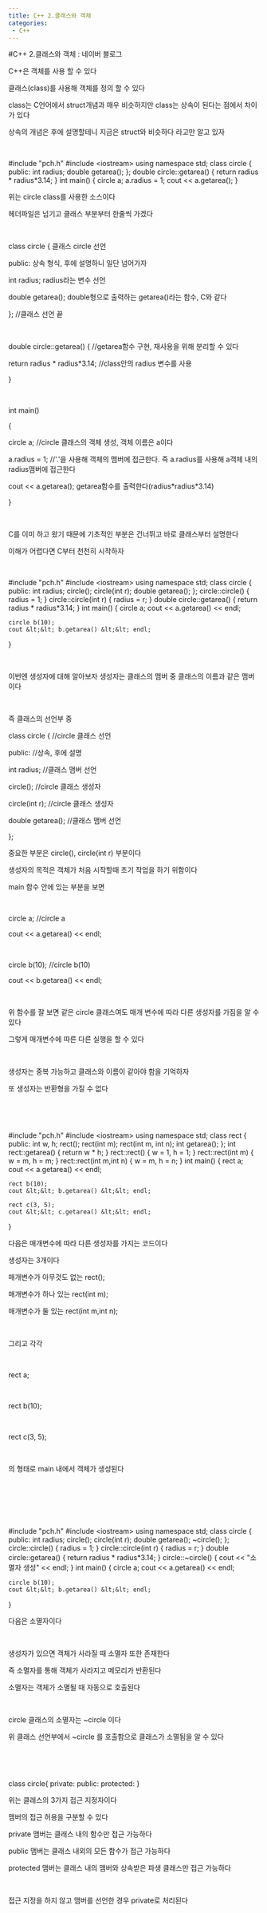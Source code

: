 ```yaml
---
title: C++ 2.클래스와 객체
categories:
 - C++
---
```

#C++ 2.클래스와 객체 : 네이버 블로그
<div class="wrap_rabbit pcol2 _param(1) _postViewArea221668154242" id="post-view221668154242">
<!-- Rabbit HTML --><div class="se-viewer se-theme-default" lang="ko-KR">
<!-- SE_DOC_HEADER_END -->
<div class="se-main-container">
<div class="se-component se-text se-l-default" id="SE-bef4e7f8-d867-42d0-91c7-80f477290298">
<div class="se-component-content">
<div class="se-section se-section-text se-l-default">
<div class="se-module se-module-text"><!-- SE-TEXT { --><p class="se-text-paragraph se-text-paragraph-align-" id="SE-b2eaa616-a73e-4524-a283-a4d2b7debaa2" style=""><span class="se-fs- se-ff-" id="SE-748e8e55-b6dd-460c-9b6e-080fe789a4f0" style="">C++은 객체를 사용 할 수 있다</span></p><!-- } SE-TEXT --><!-- SE-TEXT { --><p class="se-text-paragraph se-text-paragraph-align-" id="SE-5de4e4cf-e0ed-4759-8a73-9a5d64748f8d" style=""><span class="se-fs- se-ff-" id="SE-0c2cc8de-142c-429a-a331-375980380e93" style="">클래스(class)를 사용해 객체를 정의 할 수 있다</span></p><!-- } SE-TEXT --><!-- SE-TEXT { --><p class="se-text-paragraph se-text-paragraph-align-" id="SE-038d5a2c-0739-4e05-b5c9-6fcead340e07" style=""><span class="se-fs- se-ff-" id="SE-81894e18-3c13-45ea-8320-53e47a50b7c7" style="">class는 C언어에서 struct개념과 매우 비슷하지만 class는 상속이 된다는 점에서 차이가 있다</span></p><!-- } SE-TEXT --><!-- SE-TEXT { --><p class="se-text-paragraph se-text-paragraph-align-" id="SE-3eaa55f6-9b4d-4e45-b35b-bb13d28e2a9d" style=""><span class="se-fs- se-ff-" id="SE-4fdac49d-d2cd-4691-9dd8-fbe45fe7fb99" style="">상속의 개념은 후에 설명할테니 지금은 struct와 비슷하다 라고만 알고 있자</span></p><!-- } SE-TEXT --><!-- SE-TEXT { --><p class="se-text-paragraph se-text-paragraph-align-" id="SE-2abf3896-8d0b-4dbe-a849-68429e82e1f2" style=""><span class="se-fs- se-ff-" id="SE-869b2717-95c6-4050-ae73-3bfb38cf9acb" style="">​</span></p><!-- } SE-TEXT --></div>
</div>
</div>
</div> <div class="se-component se-code se-l-default" id="SE-518dfffc-129f-4bc0-a4c0-202bc9d3bbeb">
<div class="se-component-content">
<div class="se-section se-section-code se-l-default">
<div class="se-module se-module-code se-fs-fs13">
<div class="se-code-source">
<div class="__se_code_view language-javascript">#include "pch.h"
#include &lt;iostream&gt;
using namespace std;
class circle {
public:
	int radius;
	double getarea();
};
double circle::getarea() {
	return radius * radius*3.14;
}
int main()
{
	circle a;
	a.radius = 1;
	cout &lt;&lt; a.getarea();
}</div>
</div>
</div>
</div>
</div>
<script class="__se_module_data" data-module='{"type":"v2_code", "id" : "SE-518dfffc-129f-4bc0-a4c0-202bc9d3bbeb"}' type="text/data"></script>
</div> <div class="se-component se-text se-l-default" id="SE-f78e41c3-37e2-47bd-a551-e1466efa35b5">
<div class="se-component-content">
<div class="se-section se-section-text se-l-default">
<div class="se-module se-module-text"><!-- SE-TEXT { --><p class="se-text-paragraph se-text-paragraph-align-" id="SE-6bdc7161-2518-4acf-86c4-84eddd8afe5a" style=""><span class="se-fs- se-ff-" id="SE-f9aba18a-94b0-4863-9626-bddebf12e63c" style="">위는 circle class를 사용한 소스이다</span></p><!-- } SE-TEXT --><!-- SE-TEXT { --><p class="se-text-paragraph se-text-paragraph-align-" id="SE-677ec8a5-6c46-4fb0-9f70-7af8cce14250" style=""><span class="se-fs- se-ff-" id="SE-3880a95c-6cbc-4509-a4f4-fe3c953cb780" style="">헤더파일은 넘기고 클래스 부분부터 한줄씩 가겠다</span></p><!-- } SE-TEXT --><!-- SE-TEXT { --><p class="se-text-paragraph se-text-paragraph-align-" id="SE-ddbebfef-6454-49a4-aca8-f2913f44aab5" style=""><span class="se-fs- se-ff-" id="SE-4eff1f4d-b08b-49c2-b4f7-0ff16a985de6" style="">​</span></p><!-- } SE-TEXT --><!-- SE-TEXT { --><p class="se-text-paragraph se-text-paragraph-align-" id="SE-acca99cd-20a9-40f2-ae1f-30853e9f3e6a" style=""><span class="se-fs- se-ff-" id="SE-60e6f6e6-8fdf-43ec-8e18-898a9dd22aa6" style="">class circle { 클래스 circle 선언</span></p><!-- } SE-TEXT --><!-- SE-TEXT { --><p class="se-text-paragraph se-text-paragraph-align-" id="SE-87bcbf49-24cf-4ed5-8291-601e3c7da523" style=""><span class="se-fs- se-ff-" id="SE-b39f056b-b795-45f6-aabb-609453d72c3d" style="">public: 상속 형식, 후에 설명하니 일단 넘어가자</span></p><!-- } SE-TEXT --><!-- SE-TEXT { --><p class="se-text-paragraph se-text-paragraph-align-" id="SE-842ef9a7-c0d2-4a81-ad9d-2ec2665dde23" style=""><span class="se-fs- se-ff-" id="SE-dd29f05b-bd0c-4dc6-905f-f693e4697a5b" style="">int radius; radius라는 변수 선언</span></p><!-- } SE-TEXT --><!-- SE-TEXT { --><p class="se-text-paragraph se-text-paragraph-align-" id="SE-c7dcf037-3c46-4935-a82d-93aac114684e" style=""><span class="se-fs- se-ff-" id="SE-2047b0f2-02b6-4d05-a154-d0033aba8525" style="">double getarea(); double형으로 출력하는 getarea()라는 함수, C와 같다</span></p><!-- } SE-TEXT --><!-- SE-TEXT { --><p class="se-text-paragraph se-text-paragraph-align-" id="SE-bbcea5ef-7c37-49c0-9551-fa98eb27a33b" style=""><span class="se-fs- se-ff-" id="SE-0e55532b-93a1-47e7-8518-9d36c9870995" style="">};  //클래스 선언 끝</span></p><!-- } SE-TEXT --><!-- SE-TEXT { --><p class="se-text-paragraph se-text-paragraph-align-" id="SE-10603016-98ef-4fa6-a7d3-3e8f709d94b3" style=""><span class="se-fs- se-ff-" id="SE-f30a543b-2c7d-44ff-9ee1-44e7fa6aed73" style="">​</span></p><!-- } SE-TEXT --><!-- SE-TEXT { --><p class="se-text-paragraph se-text-paragraph-align-" id="SE-407eb9c8-7184-4ad1-9931-46d17d953af8" style=""><span class="se-fs- se-ff-" id="SE-efaf4620-67f1-4641-aa7e-53a2ef54ce4c" style="">double circle::getarea() { //getarea함수 구현, 재사용을 위해 분리할 수 있다</span></p><!-- } SE-TEXT --><!-- SE-TEXT { --><p class="se-text-paragraph se-text-paragraph-align-" id="SE-18f7b18b-5f44-495e-ab14-21361416fa08" style=""><span class="se-fs- se-ff-" id="SE-ded43f58-bdf4-4f8f-909c-fc7ee0669523" style="">return radius * radius*3.14; //class안의 radius 변수를 사용</span></p><!-- } SE-TEXT --><!-- SE-TEXT { --><p class="se-text-paragraph se-text-paragraph-align-" id="SE-5b0e2bda-4006-4e06-bf39-d89bff5d3ffa" style=""><span class="se-fs- se-ff-" id="SE-f4cbbdfe-9d17-4fe5-8acc-a9e33105a8fc" style="">}</span></p><!-- } SE-TEXT --><!-- SE-TEXT { --><p class="se-text-paragraph se-text-paragraph-align-" id="SE-554a5652-ae83-4d63-9d6e-13dce897a2ce" style=""><span class="se-fs- se-ff-" id="SE-f61271c1-910c-414f-a175-0378cc34c220" style="">​</span></p><!-- } SE-TEXT --><!-- SE-TEXT { --><p class="se-text-paragraph se-text-paragraph-align-" id="SE-3ba8b780-07e7-46ab-996f-a426cb85b4e9" style=""><span class="se-fs- se-ff-" id="SE-80c3043f-f0d1-4bfe-b356-e615e66f15ef" style="">int main()</span></p><!-- } SE-TEXT --><!-- SE-TEXT { --><p class="se-text-paragraph se-text-paragraph-align-" id="SE-8281fc71-e846-4b7e-9072-236520d4b293" style=""><span class="se-fs- se-ff-" id="SE-f4da70a2-3e28-4938-88a5-81496edffecd" style="">{</span></p><!-- } SE-TEXT --><!-- SE-TEXT { --><p class="se-text-paragraph se-text-paragraph-align-" id="SE-9897e804-b4c1-4c5e-904b-322e2ab1b830" style=""><span class="se-fs- se-ff-" id="SE-6f5f4e8e-306c-4025-bf04-03930fe5c7a5" style="">circle a; //circle 클래스의 객체 생성, 객체 이름은 a이다</span></p><!-- } SE-TEXT --><!-- SE-TEXT { --><p class="se-text-paragraph se-text-paragraph-align-" id="SE-6bf6952a-8c64-4e59-bba3-26751cf7b6fc" style=""><span class="se-fs- se-ff-" id="SE-0ac7daa2-e744-4cc9-8ebf-2d745bbbd6fd" style="">a.radius = 1; //'.'을 사용해 객체의 맴버에 접근한다. 즉 a.radius를 사용해 a객체 내의 radius맴버에 접근한다</span></p><!-- } SE-TEXT --><!-- SE-TEXT { --><p class="se-text-paragraph se-text-paragraph-align-" id="SE-d4414966-2600-42b8-8572-e03a0d1ec550" style=""><span class="se-fs- se-ff-" id="SE-4f7d3d7a-a0c6-4252-89bb-1833246f60a7" style="">cout &lt;&lt; a.getarea(); getarea함수를 출력한다(radius*radius*3.14)</span></p><!-- } SE-TEXT --><!-- SE-TEXT { --><p class="se-text-paragraph se-text-paragraph-align-" id="SE-0595bf9f-6d04-4edf-95ed-d496dc2893ca" style=""><span class="se-fs- se-ff-" id="SE-5a47baa2-0717-45da-b923-1356a7f7d205" style="">}</span></p><!-- } SE-TEXT --><!-- SE-TEXT { --><p class="se-text-paragraph se-text-paragraph-align-" id="SE-bf69036c-486b-4eba-b7fa-339276fe7d5f" style=""><span class="se-fs- se-ff-" id="SE-e39657cd-2cdb-409c-8aa5-ed8f23d652e9" style="">​</span></p><!-- } SE-TEXT --><!-- SE-TEXT { --><p class="se-text-paragraph se-text-paragraph-align-" id="SE-d416cd81-b6eb-41f6-a7b8-6a73d0b2146e" style=""><span class="se-fs- se-ff-" id="SE-1e8d1a42-9610-419d-8bdd-1d526dafa982" style="">C를 이미 하고 왔기 때문에 기초적인 부분은 건너뛰고 바로 클래스부터 설명한다</span></p><!-- } SE-TEXT --><!-- SE-TEXT { --><p class="se-text-paragraph se-text-paragraph-align-" id="SE-7a0d1495-21cb-4fc5-92fb-25f7a229c8c5" style=""><span class="se-fs- se-ff-" id="SE-7181edb5-3249-4cde-acbe-b55601490fa3" style="">이해가 어렵다면 C부터 천천히 시작하자</span></p><!-- } SE-TEXT --><!-- SE-TEXT { --><p class="se-text-paragraph se-text-paragraph-align-" id="SE-1731536b-cb25-47ee-a1b8-0612325dbde0" style=""><span class="se-fs- se-ff-" id="SE-8e375f80-ffaf-49ab-980d-aa6f97ed9c08" style="">​</span></p><!-- } SE-TEXT --></div>
</div>
</div>
</div> <div class="se-component se-code se-l-default" id="SE-80fa10ec-08e4-43fa-8015-9c69b84c82ae">
<div class="se-component-content">
<div class="se-section se-section-code se-l-default">
<div class="se-module se-module-code se-fs-fs13">
<div class="se-code-source">
<div class="__se_code_view language-javascript">#include "pch.h"
#include &lt;iostream&gt;
using namespace std;
class circle {
public:
	int radius;
	circle();
	circle(int r);
	double getarea();
};
circle::circle() {
	radius = 1;
}
circle::circle(int r) {
	radius = r;
}
double circle::getarea() {
	return radius * radius*3.14;
}
int main()
{
	circle a;
	cout &lt;&lt; a.getarea() &lt;&lt; endl;

	circle b(10);
	cout &lt;&lt; b.getarea() &lt;&lt; endl;
}</div>
</div>
</div>
</div>
</div>
<script class="__se_module_data" data-module='{"type":"v2_code", "id" : "SE-80fa10ec-08e4-43fa-8015-9c69b84c82ae"}' type="text/data"></script>
</div> <div class="se-component se-text se-l-default" id="SE-df2e5fc8-f0ec-4820-9863-6a65d3443bb9">
<div class="se-component-content">
<div class="se-section se-section-text se-l-default">
<div class="se-module se-module-text"><!-- SE-TEXT { --><p class="se-text-paragraph se-text-paragraph-align-" id="SE-92c23520-de3d-4160-a231-0d03fe491ffe" style=""><span class="se-fs- se-ff-" id="SE-34f15c5e-d0f6-43ee-9310-07bd17934985" style="">​</span></p><!-- } SE-TEXT --><!-- SE-TEXT { --><p class="se-text-paragraph se-text-paragraph-align-" id="SE-9b8df1a8-df78-4a1e-9132-aec90964bea9" style=""><span class="se-fs- se-ff-" id="SE-e8c6cfe8-7d0e-428d-8d1b-885c1609e508" style="">이번엔 생성자에 대해 알아보자 생성자는 클래스의 맴버 중 클래스의 이름과 같은 맴버이다</span></p><!-- } SE-TEXT --><!-- SE-TEXT { --><p class="se-text-paragraph se-text-paragraph-align-" id="SE-5275a896-618d-43f6-9058-30abfffc783f" style=""><span class="se-fs- se-ff-" id="SE-fd5f53f2-9e5e-4913-94c5-21e4b047e5dd" style="">​</span></p><!-- } SE-TEXT --><!-- SE-TEXT { --><p class="se-text-paragraph se-text-paragraph-align-" id="SE-ea2b4606-e2f2-4eeb-a5ec-aa69e0de312a" style=""><span class="se-fs- se-ff-" id="SE-1f9c7b9f-1577-4c3e-b8ba-aeaf6bfc9d0f" style="">즉 클래스의 선언부 중</span></p><!-- } SE-TEXT --><!-- SE-TEXT { --><p class="se-text-paragraph se-text-paragraph-align-" id="SE-f731437d-266c-43be-8548-8b71c7b44eaa" style=""><span class="se-fs- se-ff-" id="SE-7ade1e81-bf18-4946-a685-8669fda1e0a8" style="">class circle { //circle 클래스 선언</span></p><!-- } SE-TEXT --><!-- SE-TEXT { --><p class="se-text-paragraph se-text-paragraph-align-" id="SE-77a8dfbf-f8d9-4aed-b1dc-370b106b3bbb" style=""><span class="se-fs- se-ff-" id="SE-6aadf145-8c6a-46ee-bc89-1b69b20ed47e" style="">public: //상속, 후에 설명 </span></p><!-- } SE-TEXT --><!-- SE-TEXT { --><p class="se-text-paragraph se-text-paragraph-align-" id="SE-47af1765-187e-4be5-8a4a-91e72a7358bd" style=""><span class="se-fs- se-ff-" id="SE-8b5efba5-ba94-47ed-bb75-1c630bd0ab18" style="">int radius; //클래스 맴버 선언</span></p><!-- } SE-TEXT --><!-- SE-TEXT { --><p class="se-text-paragraph se-text-paragraph-align-" id="SE-e4ce2b1e-7b56-4d6d-90b3-86323835b750" style=""><span class="se-fs- se-ff-" id="SE-27d698e6-3d33-4050-9fd6-0b1989d75857" style="">circle(); //circle 클래스 생성자</span></p><!-- } SE-TEXT --><!-- SE-TEXT { --><p class="se-text-paragraph se-text-paragraph-align-" id="SE-00e226a3-23ca-4145-bed3-ae3e500a6800" style=""><span class="se-fs- se-ff-" id="SE-cfdf75b4-4529-40a0-bbee-0efdac4c3ade" style="">circle(int r); //circle 클래스 생성자</span></p><!-- } SE-TEXT --><!-- SE-TEXT { --><p class="se-text-paragraph se-text-paragraph-align-" id="SE-57ac2a51-1214-46d3-99da-e306cca89cde" style=""><span class="se-fs- se-ff-" id="SE-ddb844db-50ce-4821-b1b1-0bddc009cdc6" style="">double getarea(); //클래스 맴버 선언</span></p><!-- } SE-TEXT --><!-- SE-TEXT { --><p class="se-text-paragraph se-text-paragraph-align-" id="SE-ddd53107-508f-4bcb-9a69-aba68c61d972" style=""><span class="se-fs- se-ff-" id="SE-b8674560-44f4-4e06-a0e6-b919f186ae2a" style="">};</span></p><!-- } SE-TEXT --><!-- SE-TEXT { --><p class="se-text-paragraph se-text-paragraph-align-" id="SE-2b56e177-c37d-4599-8e8e-e8cccf857033" style=""><span class="se-fs- se-ff-" id="SE-9dd132ea-6813-45f4-bf9b-ad6b1fc8e99d" style="">중요한 부분은 circle(), circle(int r) 부분이다</span></p><!-- } SE-TEXT --><!-- SE-TEXT { --><p class="se-text-paragraph se-text-paragraph-align-" id="SE-0045882d-0942-4464-ab0f-4ab429651a0e" style=""><span class="se-fs- se-ff-" id="SE-608c9114-a774-40fe-819e-27c22710da07" style="">생성자의 목적은 객체가 처음 시작할때 초기 작업을 하기 위함이다</span></p><!-- } SE-TEXT --><!-- SE-TEXT { --><p class="se-text-paragraph se-text-paragraph-align-" id="SE-4c03e76b-5677-43f7-b11d-31eb763369be" style=""><span class="se-fs- se-ff-" id="SE-e29c0ce9-d8a9-4cfd-b2e0-aeceef925e96" style="">main 함수 안에 있는 부분을 보면 </span></p><!-- } SE-TEXT --><!-- SE-TEXT { --><p class="se-text-paragraph se-text-paragraph-align-" id="SE-398249f9-dfcb-4568-a894-0154cd2236f5" style=""><span class="se-fs- se-ff-" id="SE-f1418894-f9be-4d73-bbaa-27d0ca4affa5" style="">​</span></p><!-- } SE-TEXT --><!-- SE-TEXT { --><p class="se-text-paragraph se-text-paragraph-align-" id="SE-a4845345-d107-4479-b7c7-f1ec8cb2f8c2" style=""><span class="se-fs- se-ff-" id="SE-797872b9-058c-4346-9685-1d25796da7bb" style="">circle a; //circle a</span></p><!-- } SE-TEXT --><!-- SE-TEXT { --><p class="se-text-paragraph se-text-paragraph-align-" id="SE-4b1676f5-5ded-4b3f-917f-fd824df9eb0f" style=""><span class="se-fs- se-ff-" id="SE-8881936f-0b1a-4c05-aa54-c92d2a4fbd5a" style="">cout &lt;&lt; a.getarea() &lt;&lt; endl;</span></p><!-- } SE-TEXT --><!-- SE-TEXT { --><p class="se-text-paragraph se-text-paragraph-align-" id="SE-423e0f2c-35b6-47a0-9053-f2805e2a050e" style=""><span class="se-fs- se-ff-" id="SE-a6a58d78-721d-43b7-938e-2a2ad449f6e7" style="">​</span></p><!-- } SE-TEXT --><!-- SE-TEXT { --><p class="se-text-paragraph se-text-paragraph-align-" id="SE-f6d38d71-dcc2-4c7b-936b-3eec77086264" style=""><span class="se-fs- se-ff-" id="SE-8cc2c2d2-62b5-4211-b08a-c1ad0c987a3c" style="">circle b(10); //circle b(10)</span></p><!-- } SE-TEXT --><!-- SE-TEXT { --><p class="se-text-paragraph se-text-paragraph-align-" id="SE-ad65d0e4-a42a-416a-a18b-f0779926b022" style=""><span class="se-fs- se-ff-" id="SE-57f6ff5a-5f43-48d3-b826-2431edbdc07e" style="">cout &lt;&lt; b.getarea() &lt;&lt; endl;</span></p><!-- } SE-TEXT --><!-- SE-TEXT { --><p class="se-text-paragraph se-text-paragraph-align-" id="SE-8699e327-fb6b-4e49-a7a7-35a850130194" style=""><span class="se-fs- se-ff-" id="SE-86388938-249b-47b8-9c35-7c7b7f84418f" style="">​</span></p><!-- } SE-TEXT --><!-- SE-TEXT { --><p class="se-text-paragraph se-text-paragraph-align-" id="SE-86f09529-a267-4ac8-b893-328535c79197" style=""><span class="se-fs- se-ff-" id="SE-1c114e23-c2fc-46f6-9dda-5365e92d47f8" style="">위 함수를 잘 보면 같은 circle 클래스여도 매개 변수에 따라 다른 생성자를 가짐을 알 수 있다</span></p><!-- } SE-TEXT --><!-- SE-TEXT { --><p class="se-text-paragraph se-text-paragraph-align-" id="SE-89014ceb-755b-4dc4-900e-4647d0d8ca61" style=""><span class="se-fs- se-ff-" id="SE-34b98003-fbf6-45c3-a2aa-2d6561e9b4b3" style="">그렇게 매개변수에 따른 다른 실행을 할 수 있다</span></p><!-- } SE-TEXT --><!-- SE-TEXT { --><p class="se-text-paragraph se-text-paragraph-align-" id="SE-53e8db13-860c-4d77-8f93-badc72efa757" style=""><span class="se-fs- se-ff-" id="SE-707a6c5b-8389-4440-891c-051d7d2b5d4b" style="">​</span></p><!-- } SE-TEXT --><!-- SE-TEXT { --><p class="se-text-paragraph se-text-paragraph-align-" id="SE-8c16b3c0-2027-4d9e-830b-93a7e9f13579" style=""><span class="se-fs- se-ff-" id="SE-2c175437-19a5-404e-8cd4-559a13f0da14" style="">생성자는 중복 가능하고 클래스와 이름이 같아야 함을 기억하자</span></p><!-- } SE-TEXT --><!-- SE-TEXT { --><p class="se-text-paragraph se-text-paragraph-align-" id="SE-811d7038-4fb6-4188-88f4-64710f182c79" style=""><span class="se-fs- se-ff-" id="SE-cb5d5c51-6bde-49f5-9e6e-ca07661396c0" style="">또 생성자는 반환형을 가질 수 없다</span></p><!-- } SE-TEXT --><!-- SE-TEXT { --><p class="se-text-paragraph se-text-paragraph-align-" id="SE-52732ef5-7d01-4213-91a1-ba2bd9481ac0" style=""><span class="se-fs- se-ff-" id="SE-3397fe38-254a-43c7-9c7a-2c920199e7ed" style="">​</span></p><!-- } SE-TEXT --><!-- SE-TEXT { --><p class="se-text-paragraph se-text-paragraph-align-" id="SE-08b822a9-0876-4528-8240-1e8ff945ecb8" style=""><span class="se-fs- se-ff-" id="SE-a9e033aa-d8eb-4790-aea1-0320cb9553b3" style="">​</span></p><!-- } SE-TEXT --></div>
</div>
</div>
</div> <div class="se-component se-code se-l-default" id="SE-ddde2b93-1a59-40c3-978d-9213829586aa">
<div class="se-component-content">
<div class="se-section se-section-code se-l-default">
<div class="se-module se-module-code se-fs-fs13">
<div class="se-code-source">
<div class="__se_code_view language-javascript">#include "pch.h"
#include &lt;iostream&gt;
using namespace std;
class rect {
public:
	int w, h;
	rect();
	rect(int m);
	rect(int m, int n);
	int getarea();
};
int rect::getarea() {
	return w * h;
}
rect::rect() {
	w = 1, h = 1;
}
rect::rect(int m) {
	w = m, h = m;
}
rect::rect(int m,int n) {
	w = m, h = n;
}
int main() {
	rect a;
	cout &lt;&lt; a.getarea() &lt;&lt; endl;

	rect b(10);
	cout &lt;&lt; b.getarea() &lt;&lt; endl;

	rect c(3, 5);
	cout &lt;&lt; c.getarea() &lt;&lt; endl;
}</div>
</div>
</div>
</div>
</div>
<script class="__se_module_data" data-module='{"type":"v2_code", "id" : "SE-ddde2b93-1a59-40c3-978d-9213829586aa"}' type="text/data"></script>
</div> <div class="se-component se-text se-l-default" id="SE-47ba3802-9afd-4e4c-a3cc-d01984630d2a">
<div class="se-component-content">
<div class="se-section se-section-text se-l-default">
<div class="se-module se-module-text"><!-- SE-TEXT { --><p class="se-text-paragraph se-text-paragraph-align-" id="SE-e4d03709-80d9-4dd0-9303-3a5c8b4b97cc" style=""><span class="se-fs- se-ff-" id="SE-4776fc6d-7224-41f2-bc34-e393aa93c406" style="">다음은 매개변수에 따라 다른 생성자를 가지는 코드이다</span></p><!-- } SE-TEXT --><!-- SE-TEXT { --><p class="se-text-paragraph se-text-paragraph-align-" id="SE-1afe926b-c518-4799-bc13-1e7883c184f3" style=""><span class="se-fs- se-ff-" id="SE-3af3058b-f3d2-45d9-b476-93da25cc523a" style="">생성자는 3개이다</span></p><!-- } SE-TEXT --><!-- SE-TEXT { --><p class="se-text-paragraph se-text-paragraph-align-" id="SE-0d900f80-b89f-4a98-aabc-ecb003bb771f" style=""><span class="se-fs- se-ff-" id="SE-277af90c-048c-4ed0-9e76-30d06457b89a" style="">매개변수가 아무것도 없는 rect();</span></p><!-- } SE-TEXT --><!-- SE-TEXT { --><p class="se-text-paragraph se-text-paragraph-align-" id="SE-5f153f85-e34b-4cf1-87fa-172d4f8aff68" style=""><span class="se-fs- se-ff-" id="SE-6f744a5f-4075-437d-a66c-8035b30c1f64" style="">매개변수가 하나 있는 rect(int m);</span></p><!-- } SE-TEXT --><!-- SE-TEXT { --><p class="se-text-paragraph se-text-paragraph-align-" id="SE-e9b1d76a-15c6-4010-8be3-b2bc2360cddd" style=""><span class="se-fs- se-ff-" id="SE-893beaba-d581-4519-9956-778a3082a105" style="">매개변수가 둘 있는 rect(int m,int n);</span></p><!-- } SE-TEXT --><!-- SE-TEXT { --><p class="se-text-paragraph se-text-paragraph-align-" id="SE-1d2495e9-2910-4701-802d-72e6be52ed11" style=""><span class="se-fs- se-ff-" id="SE-9b4c651a-8cfd-472d-aeb2-106a6030319e" style="">​</span></p><!-- } SE-TEXT --><!-- SE-TEXT { --><p class="se-text-paragraph se-text-paragraph-align-" id="SE-02bc3a84-7cef-4d71-99af-b1c3071a259e" style=""><span class="se-fs- se-ff-" id="SE-424157e9-f429-4c7b-ad07-a0f1b0b6c8b5" style="">그리고 각각</span></p><!-- } SE-TEXT --><!-- SE-TEXT { --><p class="se-text-paragraph se-text-paragraph-align-" id="SE-62e81ca7-e7c0-4565-ac9b-e8bf0e7a1a0e" style=""><span class="se-fs- se-ff-" id="SE-44bf997b-d73d-410b-927e-8a6002e234fe" style="">​</span></p><!-- } SE-TEXT --><!-- SE-TEXT { --><p class="se-text-paragraph se-text-paragraph-align-" id="SE-9ff7b1f9-5dbf-4810-a678-33b2443d062b" style=""><span class="se-fs- se-ff-" id="SE-ec42a024-6056-4ce1-afa5-13500aa647d7" style="">rect a;</span></p><!-- } SE-TEXT --><!-- SE-TEXT { --><p class="se-text-paragraph se-text-paragraph-align-" id="SE-9e9c1eee-e396-4346-a5bc-15bea100fd60" style=""><span class="se-fs- se-ff-" id="SE-1ec5be1d-41b8-459d-a0c0-f40f0b6dc420" style="">​</span></p><!-- } SE-TEXT --><!-- SE-TEXT { --><p class="se-text-paragraph se-text-paragraph-align-" id="SE-00aa3ba9-d74a-46dc-a3f4-846e9ca452ed" style=""><span class="se-fs- se-ff-" id="SE-60316690-e7e2-4a7e-9738-3d02bab68a7d" style="">rect b(10);</span></p><!-- } SE-TEXT --><!-- SE-TEXT { --><p class="se-text-paragraph se-text-paragraph-align-" id="SE-6939a253-8c47-4053-abb4-680c36dd20f9" style=""><span class="se-fs- se-ff-" id="SE-73674855-4274-4745-8e9f-9027c819db5e" style="">​</span></p><!-- } SE-TEXT --><!-- SE-TEXT { --><p class="se-text-paragraph se-text-paragraph-align-" id="SE-59c1b7e5-fda7-4397-8b18-a09ccd291681" style=""><span class="se-fs- se-ff-" id="SE-896fa5b6-3dde-4642-87f7-d93d7641daca" style="">rect c(3, 5);</span></p><!-- } SE-TEXT --><!-- SE-TEXT { --><p class="se-text-paragraph se-text-paragraph-align-" id="SE-de09eed7-d7ea-4be6-aa59-f914dff7172e" style=""><span class="se-fs- se-ff-" id="SE-07ae1ce7-dc6b-43ee-b1fc-ebf82cba2cb4" style="">​</span></p><!-- } SE-TEXT --><!-- SE-TEXT { --><p class="se-text-paragraph se-text-paragraph-align-" id="SE-abef5a46-74ed-4294-9372-cfe49d6eac29" style=""><span class="se-fs- se-ff-" id="SE-67cfaadf-16d6-453c-b48a-007ecda66f8b" style="">의 형태로 main 내에서 객체가 생성된다</span></p><!-- } SE-TEXT --><!-- SE-TEXT { --><p class="se-text-paragraph se-text-paragraph-align-" id="SE-697f040b-4b20-4894-b17a-167e8060befe" style=""><span class="se-fs- se-ff-" id="SE-134e5ec5-ae2e-450c-a469-4c37584295d2" style="">​</span></p><!-- } SE-TEXT --><!-- SE-TEXT { --><p class="se-text-paragraph se-text-paragraph-align-" id="SE-7b299e22-f589-4a83-8de5-86c878d648c8" style=""><span class="se-fs- se-ff-" id="SE-32adb48d-9d9a-48c6-9544-7d99d33d333e" style="">​</span></p><!-- } SE-TEXT --><!-- SE-TEXT { --><p class="se-text-paragraph se-text-paragraph-align-" id="SE-404a5978-6721-4121-8c98-52e17383ec58" style=""><span class="se-fs- se-ff-" id="SE-9684d3eb-eb0c-4c35-961d-14c2af574bbc" style="">​</span></p><!-- } SE-TEXT --></div>
</div>
</div>
</div> <div class="se-component se-code se-l-default" id="SE-d1c6813b-97cf-4040-8b9f-bb6f593ed535">
<div class="se-component-content">
<div class="se-section se-section-code se-l-default">
<div class="se-module se-module-code se-fs-fs13">
<div class="se-code-source">
<div class="__se_code_view language-javascript">#include "pch.h"
#include &lt;iostream&gt;
using namespace std;
class circle {
public:
	int radius;
	circle();
	circle(int r);
	double getarea();
	~circle();
};
circle::circle() {
	radius = 1;
}
circle::circle(int r) {
	radius = r;
}
double circle::getarea() {
	return radius * radius*3.14;
}
circle::~circle() {
	cout &lt;&lt; "소멸자 생성" &lt;&lt; endl;
}
int main() {
	circle a;
	cout &lt;&lt; a.getarea() &lt;&lt; endl;

	circle b(10);
	cout &lt;&lt; b.getarea() &lt;&lt; endl;

}</div>
</div>
</div>
</div>
</div>
<script class="__se_module_data" data-module='{"type":"v2_code", "id" : "SE-d1c6813b-97cf-4040-8b9f-bb6f593ed535"}' type="text/data"></script>
</div> <div class="se-component se-text se-l-default" id="SE-67ea213d-81ac-4728-b198-6c8ed8112dba">
<div class="se-component-content">
<div class="se-section se-section-text se-l-default">
<div class="se-module se-module-text"><!-- SE-TEXT { --><p class="se-text-paragraph se-text-paragraph-align-" id="SE-a16cdc02-c6b3-4b15-b1a6-d0f4495c30ae" style=""><span class="se-fs- se-ff-" id="SE-6a11e294-a865-468c-b00e-70c124b73507" style="">다음은 소멸자이다</span></p><!-- } SE-TEXT --><!-- SE-TEXT { --><p class="se-text-paragraph se-text-paragraph-align-" id="SE-6885fb7c-48a9-48a5-a115-5a6a38f70691" style=""><span class="se-fs- se-ff-" id="SE-f2bf76a3-f02c-4a98-8da8-72081146eda7" style="">​</span></p><!-- } SE-TEXT --><!-- SE-TEXT { --><p class="se-text-paragraph se-text-paragraph-align-" id="SE-31ce7c91-08b2-4e1d-955e-d3d9525a7c77" style=""><span class="se-fs- se-ff-" id="SE-70c94e1c-25f3-4287-a9e9-086ba859a57e" style="">생성자가 있으면 객체가 사라질 때 소멸자 또한 존재한다</span></p><!-- } SE-TEXT --><!-- SE-TEXT { --><p class="se-text-paragraph se-text-paragraph-align-" id="SE-f7c64d6a-1add-4975-b4f1-930f3c9551bd" style=""><span class="se-fs- se-ff-" id="SE-3be0aaf6-f060-4236-b2bc-befddf641b3f" style="">즉 소멸자를 통해 객체가 사라지고 메모리가 반환된다</span></p><!-- } SE-TEXT --><!-- SE-TEXT { --><p class="se-text-paragraph se-text-paragraph-align-" id="SE-83c97ec5-c99f-478a-9444-a56b2b033416" style=""><span class="se-fs- se-ff-" id="SE-3a0e1db4-1b2e-45f6-9272-d313905b3bcd" style="">소멸자는 객체가 소멸될 때 자동으로 호출된다</span></p><!-- } SE-TEXT --><!-- SE-TEXT { --><p class="se-text-paragraph se-text-paragraph-align-" id="SE-350a1d17-85e5-4b87-af3b-b1bbe1b3133c" style=""><span class="se-fs- se-ff-" id="SE-96f22882-b3c7-4412-8aa0-294261d7ddf2" style="">​</span></p><!-- } SE-TEXT --><!-- SE-TEXT { --><p class="se-text-paragraph se-text-paragraph-align-" id="SE-8098278e-429b-45d6-8eaa-e0812453c0d6" style=""><span class="se-fs- se-ff-" id="SE-d071295d-5e2b-4cb3-a527-30be397be3b9" style="">circle 클래스의 소멸자는 ~circle 이다</span></p><!-- } SE-TEXT --><!-- SE-TEXT { --><p class="se-text-paragraph se-text-paragraph-align-" id="SE-0962632f-7c92-4464-ad55-c184317da373" style=""><span class="se-fs- se-ff-" id="SE-ebb96f09-3b27-4c09-83c4-ff50af37fb1d" style="">위 클래스 선언부에서 ~circle 를 호출함으로 클래스가 소멸됨을 알 수 있다</span></p><!-- } SE-TEXT --><!-- SE-TEXT { --><p class="se-text-paragraph se-text-paragraph-align-" id="SE-edfa5d1e-f21f-44ae-882d-e28bc46f00e9" style=""><span class="se-fs- se-ff-" id="SE-628a578e-12db-4305-b1a3-a3942b815cbd" style="">​</span></p><!-- } SE-TEXT --><!-- SE-TEXT { --><p class="se-text-paragraph se-text-paragraph-align-" id="SE-5e839663-6230-4ffc-8ed7-33a4c6c8c85f" style=""><span class="se-fs- se-ff-" id="SE-eacb5fc7-173b-41f7-8949-1d9cb4828d20" style="">​</span></p><!-- } SE-TEXT --></div>
</div>
</div>
</div> <div class="se-component se-code se-l-default" id="SE-7100bc39-fc97-452f-a737-6c835db8e701">
<div class="se-component-content">
<div class="se-section se-section-code se-l-default">
<div class="se-module se-module-code se-fs-fs13">
<div class="se-code-source">
<div class="__se_code_view language-javascript">class circle{
private:
public:
protected:
}</div>
</div>
</div>
</div>
</div>
<script class="__se_module_data" data-module='{"type":"v2_code", "id" : "SE-7100bc39-fc97-452f-a737-6c835db8e701"}' type="text/data"></script>
</div> <div class="se-component se-text se-l-default" id="SE-c3f0311d-fa34-44b4-912d-0ee76d75385f">
<div class="se-component-content">
<div class="se-section se-section-text se-l-default">
<div class="se-module se-module-text"><!-- SE-TEXT { --><p class="se-text-paragraph se-text-paragraph-align-" id="SE-b40f4918-a819-42b9-b156-f46ea935cc10" style=""><span class="se-fs- se-ff-" id="SE-97e90f25-9dc1-4a41-879e-562e54128658" style="">위는 클래스의 3가지 접근 지정자이다</span></p><!-- } SE-TEXT --><!-- SE-TEXT { --><p class="se-text-paragraph se-text-paragraph-align-" id="SE-f612933b-f6f1-4b98-8e20-2608554d8d78" style=""><span class="se-fs- se-ff-" id="SE-f5cdc946-461a-48a4-a577-bd4c180543cd" style="">맴버의 접근 허용을 구분할 수 있다</span></p><!-- } SE-TEXT --><!-- SE-TEXT { --><p class="se-text-paragraph se-text-paragraph-align-" id="SE-6a7802b7-6481-4b0b-8821-bf8b1fd2bd1f" style=""><span class="se-fs- se-ff-" id="SE-bc01ef43-8446-4a84-8c2c-22c1e879195e" style="">private 맴버는 클래스 내의 함수만 접근 가능하다</span></p><!-- } SE-TEXT --><!-- SE-TEXT { --><p class="se-text-paragraph se-text-paragraph-align-" id="SE-732e4ee0-6a8c-4802-aea1-a81daf091b3f" style=""><span class="se-fs- se-ff-" id="SE-e771b171-dc35-4193-98e5-a9f4095938ec" style="">public 맴버는 클래스 내외의 모든 함수가 접근 가능하다</span></p><!-- } SE-TEXT --><!-- SE-TEXT { --><p class="se-text-paragraph se-text-paragraph-align-" id="SE-0f48b8fe-d371-4dbf-99fd-7ec960f2d3bc" style=""><span class="se-fs- se-ff-" id="SE-43847bcd-aeba-4d36-95fe-36a0e32137e4" style="">protected 맴버는 클래스 내의 맴버와 상속받은 파생 클래스만 접근 가능하다</span></p><!-- } SE-TEXT --><!-- SE-TEXT { --><p class="se-text-paragraph se-text-paragraph-align-" id="SE-ac14b5bf-b639-4d29-81bb-7c01ebdf2b26" style=""><span class="se-fs- se-ff-" id="SE-2adcb142-45be-48e4-92c7-513ee7d3d73c" style="">​</span></p><!-- } SE-TEXT --><!-- SE-TEXT { --><p class="se-text-paragraph se-text-paragraph-align-" id="SE-a2bf0d3d-2a62-4868-915f-f5384928fab6" style=""><span class="se-fs- se-ff-" id="SE-eb208457-a89d-4a38-9b73-6fecccfd029b" style="">접근 지정을 하지 않고 맴버를 선언한 경우 private로 처리된다</span></p><!-- } SE-TEXT --><!-- SE-TEXT { --><p class="se-text-paragraph se-text-paragraph-align-" id="SE-7ab0bf8c-7743-4c0e-9cc1-1ea245ba3f27" style=""><span class="se-fs- se-ff-" id="SE-5d27e7df-2cf1-4a38-a7fd-624989d89a23" style="">​</span></p><!-- } SE-TEXT --></div>
</div>
</div>
</div> </div>
</div>
</div>